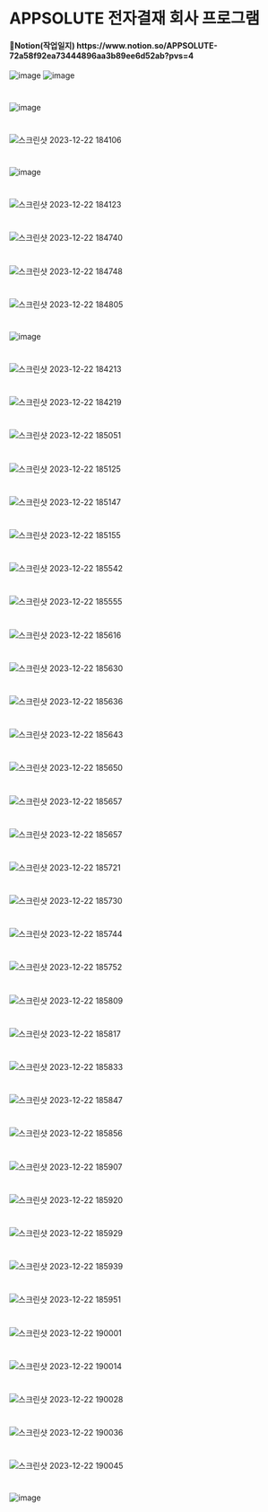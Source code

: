 # APPSOLUTE 전자결재 회사 프로그램
<h4>📑Notion(작업일지) https://www.notion.so/APPSOLUTE-72a58f92ea73444896aa3b89ee6d52ab?pvs=4</h4>

![image](https://github.com/yeinP/LunchBox/assets/145302541/4792c47e-269b-4c76-bc77-92aefc37e1dd)
![image](https://github.com/yeinP/LunchBox/assets/145302541/796ab99d-2aca-4da6-a1b0-585e5a5ae013)
#
![image](https://github.com/yeinP/LunchBox/assets/145302541/afc010e2-ec12-4d8d-9355-61426f454997)
#
![스크린샷 2023-12-22 184106](https://github.com/yeinP/LunchBox/assets/145302541/cb0a31aa-d311-41ea-917f-f5d960b1f132)
#
![image](https://github.com/yeinP/Appsolute/assets/145302541/3ac14b51-7af7-4509-96fc-989153ef83cf)

#
![스크린샷 2023-12-22 184123](https://github.com/yeinP/LunchBox/assets/145302541/8792532d-4a5d-4ca3-8bf8-88b168484737)
#
![스크린샷 2023-12-22 184740](https://github.com/yeinP/LunchBox/assets/145302541/26d64ff4-369b-4822-86b0-091315cf13fc)
#
![스크린샷 2023-12-22 184748](https://github.com/yeinP/LunchBox/assets/145302541/b803a420-1066-44c0-8d82-98087a019036)
#
![스크린샷 2023-12-22 184805](https://github.com/yeinP/LunchBox/assets/145302541/a0d6b428-1819-4c54-a892-65fbb6c7a579)
#
![image](https://github.com/yeinP/LunchBox/assets/145302541/22993f6d-6eef-4518-8fcc-29b394e99dfe)
#
![스크린샷 2023-12-22 184213](https://github.com/yeinP/LunchBox/assets/145302541/db0c71e0-17d6-4d38-a935-34945aca3617)
#
![스크린샷 2023-12-22 184219](https://github.com/yeinP/LunchBox/assets/145302541/6d64c232-7ee1-40f8-b14a-9cbd9103db9e)
#
![스크린샷 2023-12-22 185051](https://github.com/yeinP/LunchBox/assets/145302541/ae97244c-9818-4556-92f9-a633b222c2cc)
#
![스크린샷 2023-12-22 185125](https://github.com/yeinP/LunchBox/assets/145302541/e6dab61b-abba-4b31-8091-e8be46e725c6)
#
![스크린샷 2023-12-22 185147](https://github.com/yeinP/LunchBox/assets/145302541/64a8ca71-a0a7-480f-9f14-f46511068f38)
#
![스크린샷 2023-12-22 185155](https://github.com/yeinP/LunchBox/assets/145302541/a65f6af8-64d3-4023-b838-2c1666697f9c)
#
![스크린샷 2023-12-22 185542](https://github.com/yeinP/LunchBox/assets/145302541/8363010c-0037-492f-9c1c-514c8b85ba9b)
#
![스크린샷 2023-12-22 185555](https://github.com/yeinP/LunchBox/assets/145302541/e77aa3b8-b4c1-4a25-bca9-fd03c499159a)
#
![스크린샷 2023-12-22 185616](https://github.com/yeinP/LunchBox/assets/145302541/69487326-720d-4991-a0d1-c2d7fb89d396)
#
![스크린샷 2023-12-22 185630](https://github.com/yeinP/LunchBox/assets/145302541/11251eda-9fba-4801-9d86-2ee20de53007)
#
![스크린샷 2023-12-22 185636](https://github.com/yeinP/LunchBox/assets/145302541/96295a68-e355-4566-a340-f9c9db415096)
#
![스크린샷 2023-12-22 185643](https://github.com/yeinP/LunchBox/assets/145302541/49a81b1d-5c40-4343-acd6-50ceea245ba1)
#
![스크린샷 2023-12-22 185650](https://github.com/yeinP/LunchBox/assets/145302541/4fe0d34a-1e62-48c4-87ff-9d56be346fa1)
#
![스크린샷 2023-12-22 185657](https://github.com/yeinP/LunchBox/assets/145302541/cfc0b676-02b1-4502-afe1-9ce0eb4f9d19)
#
![스크린샷 2023-12-22 185657](https://github.com/yeinP/LunchBox/assets/145302541/03022cee-2e79-4238-9399-50661054c76f)
#
![스크린샷 2023-12-22 185721](https://github.com/yeinP/LunchBox/assets/145302541/ec23368d-c9e8-4deb-85bf-b2266c64a03e)
#
![스크린샷 2023-12-22 185730](https://github.com/yeinP/LunchBox/assets/145302541/ac18c7f7-fee2-424b-a98a-39117a53bd4f)
#
![스크린샷 2023-12-22 185744](https://github.com/yeinP/LunchBox/assets/145302541/9f652c6f-1749-4d49-a4de-9473c8b41088)
#
![스크린샷 2023-12-22 185752](https://github.com/yeinP/LunchBox/assets/145302541/ba51800f-4741-47e5-ad85-c9d49ff28fdb)
#
![스크린샷 2023-12-22 185809](https://github.com/yeinP/LunchBox/assets/145302541/dd546d2f-145c-41d6-9a31-e9fa6e293641)
#
![스크린샷 2023-12-22 185817](https://github.com/yeinP/LunchBox/assets/145302541/533c5450-e6c5-4d47-a471-c04865f974e8)
#
![스크린샷 2023-12-22 185833](https://github.com/yeinP/LunchBox/assets/145302541/16fbe986-04a6-459b-a1cd-0e9f40cf7979)
#
![스크린샷 2023-12-22 185847](https://github.com/yeinP/LunchBox/assets/145302541/8fcd332c-8c75-4047-8228-143d65171b1c)
#
![스크린샷 2023-12-22 185856](https://github.com/yeinP/LunchBox/assets/145302541/3d0c3ee0-5455-4711-958b-304116997eff)
#
![스크린샷 2023-12-22 185907](https://github.com/yeinP/LunchBox/assets/145302541/85ee41f8-1413-4b0c-8328-74186ab42059)
#
![스크린샷 2023-12-22 185920](https://github.com/yeinP/LunchBox/assets/145302541/14c86a48-df8c-4f4f-b271-55d4b8b75550)
#
![스크린샷 2023-12-22 185929](https://github.com/yeinP/LunchBox/assets/145302541/62991a33-911e-4f54-9298-09d1bc5c7a79)
#
![스크린샷 2023-12-22 185939](https://github.com/yeinP/LunchBox/assets/145302541/55518d85-0077-4453-b8c7-1b9ecbe74991)
#
![스크린샷 2023-12-22 185951](https://github.com/yeinP/LunchBox/assets/145302541/9af53efe-0b61-43cb-94bb-0ffb27de80be)
#
![스크린샷 2023-12-22 190001](https://github.com/yeinP/LunchBox/assets/145302541/1b6fc588-5e38-49fe-a490-2d75221d0311)
#
![스크린샷 2023-12-22 190014](https://github.com/yeinP/LunchBox/assets/145302541/d5588f3f-fcc4-4f36-930c-dec4f57478bf)
#
![스크린샷 2023-12-22 190028](https://github.com/yeinP/LunchBox/assets/145302541/c2ec35f8-7d71-47a3-825c-10f48092423a)
#
![스크린샷 2023-12-22 190036](https://github.com/yeinP/LunchBox/assets/145302541/95f80df6-fb37-4059-8f2b-100481c279e5)
#
![스크린샷 2023-12-22 190045](https://github.com/yeinP/LunchBox/assets/145302541/b06ac8cc-f8e0-4077-a6bd-463a51e268e3)
#
![image](https://github.com/yeinP/LunchBox/assets/145302541/e113f477-81bc-456e-94f9-835963ead47a)




